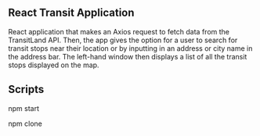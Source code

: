 ## React Transit Application

React application that makes an Axios request to fetch data from the TransitLand API. Then, the app gives the option for a user to search for transit stops near their location or by inputting in an address or city name in the address bar. The left-hand window then displays a list of all the transit stops displayed on the map.

## Scripts

npm start

npm clone
